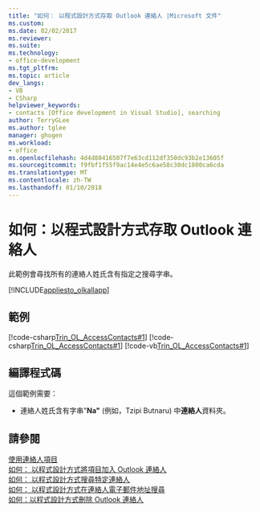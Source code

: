 ```yaml
---
title: "如何： 以程式設計方式存取 Outlook 連絡人 |Microsoft 文件"
ms.custom: 
ms.date: 02/02/2017
ms.reviewer: 
ms.suite: 
ms.technology:
- office-development
ms.tgt_pltfrm: 
ms.topic: article
dev_langs:
- VB
- CSharp
helpviewer_keywords:
- contacts [Office development in Visual Studio], searching
author: TerryGLee
ms.author: tglee
manager: ghogen
ms.workload:
- office
ms.openlocfilehash: 4d4d88416507f7e63cd112df350dc93b2e13605f
ms.sourcegitcommit: f9fbf1f55f9ac14e4e5c6ae58c30dc1800ca6cda
ms.translationtype: MT
ms.contentlocale: zh-TW
ms.lasthandoff: 01/10/2018
---
```

# <a name="how-to-programmatically-access-outlook-contacts"></a>如何：以程式設計方式存取 Outlook 連絡人
  此範例會尋找所有的連絡人姓氏含有指定之搜尋字串。  
  
 [!INCLUDE[appliesto_olkallapp](../vsto/includes/appliesto-olkallapp-md.md)]  
  
## <a name="example"></a>範例  
 [!code-csharp[Trin_OL_AccessContacts#1](../vsto/codesnippet/CSharp/Trin_OL_AccessContacts.trin_ol_accesscontacts/thisaddin.cs#1)]
 [!code-csharp[Trin_OL_AccessContacts#1](../vsto/codesnippet/CSharp/Trin_OL_AccessContacts.trin_ol_accesscontacts/thisaddin.cs#1)]
 [!code-vb[Trin_OL_AccessContacts#1](../vsto/codesnippet/VisualBasic/Trin_OL_AccessContacts/thisaddin.vb#1)]  
  
## <a name="compiling-the-code"></a>編譯程式碼  
 這個範例需要：  
  
-   連絡人姓氏含有字串"**Na"** (例如，Tzipi Butnaru) 中**連絡人**資料夾。  
  
## <a name="see-also"></a>請參閱  
 [使用連絡人項目](../vsto/working-with-contact-items.md)   
 [如何： 以程式設計方式將項目加入 Outlook 連絡人](../vsto/how-to-programmatically-add-an-entry-to-outlook-contacts.md)   
 [如何： 以程式設計方式搜尋特定連絡人](../vsto/how-to-programmatically-search-for-a-specific-contact.md)   
 [如何： 以程式設計方式在連絡人電子郵件地址搜尋](../vsto/how-to-programmatically-search-for-an-e-mail-address-in-contacts.md)   
 [如何：以程式設計方式刪除 Outlook 連絡人](../vsto/how-to-programmatically-delete-outlook-contacts.md)  
  
  
